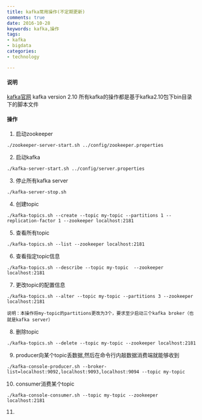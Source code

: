 ```yaml
---
title: kafka常用操作(不定期更新)
comments: true
date: 2016-10-28
keywords: kafka,操作
tags: 
- kafka
- bigdata
categories: 
- technology

---
```

#### 说明
[kafka官网](http://kafka.apache.org/)
kafka version 2.10
所有kafka的操作都是基于kafka2.10包下bin目录下的脚本文件

#### 操作
1. 启动zookeeper
```
./zookeeper-server-start.sh ../config/zookeeper.properties
```
2. 启动kafka
```
./kafka-server-start.sh ../config/server.properties
```
3. 停止所有kafka server
```
./kafka-server-stop.sh
```
4. 创建topic
```
./kafka-topics.sh --create --topic my-topic --partitions 1 --replication-factor 1 --zookeeper localhost:2181
```
5. 查看所有topic
```
./kafka-topics.sh --list --zookeeper localhost:2181
```
6. 查看指定topic信息
```
./kafka-topics.sh --describe --topic my-topic  --zookeeper localhost:2181
```
7. 更改topic的配置信息
```
./kafka-topics.sh --alter --topic my-topic --partitions 3 --zookeeper localhost:2181
```
	说明：本操作将my-topic的partitions更改为3个，要求至少启动三个kafka broker（也就是kafka server）
8. 删除topic
```
./kafka-topics.sh --delete --topic my-topic --zookeeper localhost:2181
```
9. producer向某个topic丢数据,然后在命令行内敲数据消费端就能够收到
```
./kafka-console-producer.sh --broker-list=localhost:9092,localhost:9093,localhost:9094 --topic my-topic
```
10. consumer消费某个topic
```
./kafka-console-consumer.sh --topic my-topic --zookeeper localhost:2181
```
11. 
